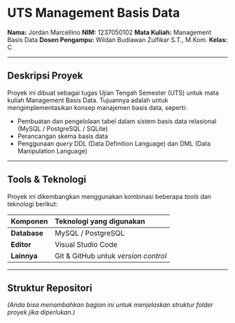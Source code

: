 # UTS Management Basis Data

**Nama:** Jordan Marcellino
**NIM:** 1237050102
**Mata Kuliah:** Management Basis Data
**Dosen Pengampu:** Wildan Budiawan Zulfikar S.T., M.Kom.
**Kelas:** C

---

## Deskripsi Proyek

Proyek ini dibuat sebagai tugas Ujian Tengah Semester (UTS) untuk mata kuliah Management Basis Data. Tujuannya adalah untuk mengimplementasikan konsep manajemen basis data, seperti:

* Pembuatan dan pengelolaan tabel dalam sistem basis data relasional (MySQL / PostgreSQL / SQLite)
* Perancangan skema basis data
* Penggunaan *query* DDL (Data Definition Language) dan DML (Data Manipulation Language)

---

## Tools & Teknologi

Proyek ini dikembangkan menggunakan kombinasi beberapa *tools* dan teknologi berikut:

| Komponen | Teknologi yang digunakan |
| :--- | :--- |
| **Database** | MySQL / PostgreSQL |
| **Editor** | Visual Studio Code |
| **Lainnya** | Git & GitHub untuk *version control* |

---

## Struktur Repositori

*(Anda bisa menambahkan bagian ini untuk menjelaskan struktur folder proyek jika diperlukan.)*
